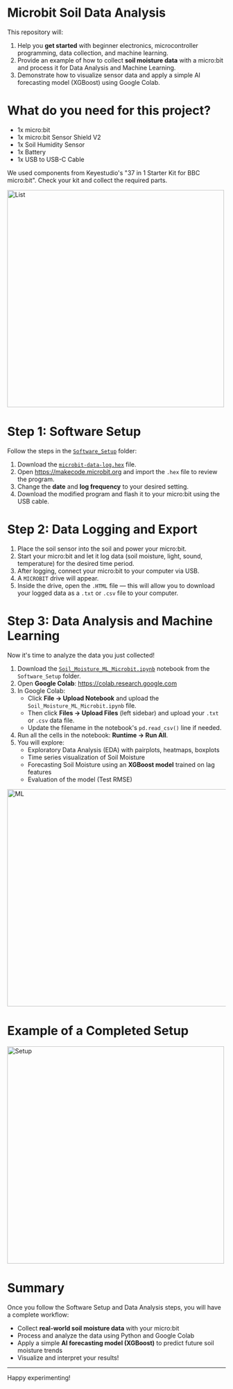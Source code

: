 # Microbit Soil Data Analysis

This repository will:
1. Help you **get started** with beginner electronics, microcontroller programming, data collection, and machine learning.
2. Provide an example of how to collect **soil moisture data** with a micro:bit and process it for Data Analysis and Machine Learning.
3. Demonstrate how to visualize sensor data and apply a simple AI forecasting model (XGBoost) using Google Colab.

# What do you need for this project?

* 1x micro:bit
* 1x micro:bit Sensor Shield V2
* 1x Soil Humidity Sensor
* 1x Battery
* 1x USB to USB-C Cable

We used components from Keyestudio's "37 in 1 Starter Kit for BBC micro:bit". Check your kit and collect the required parts.

<img src="https://github.com/user-attachments/assets/48e07f26-d444-4d3e-a994-d0298162884e" alt="List" width="500" height="500">

# Step 1: Software Setup

Follow the steps in the [`Software_Setup`](./Software_Setup/) folder:

1. Download the [`microbit-data-log.hex`](./Software_Setup/microbit-data-log.hex) file.
2. Open https://makecode.microbit.org and import the `.hex` file to review the program.
3. Change the **date** and **log frequency** to your desired setting.
4. Download the modified program and flash it to your micro:bit using the USB cable.

# Step 2: Data Logging and Export

1. Place the soil sensor into the soil and power your micro:bit.
2. Start your micro:bit and let it log data (soil moisture, light, sound, temperature) for the desired time period.
3. After logging, connect your micro:bit to your computer via USB.
4. A `MICROBIT` drive will appear.
5. Inside the drive, open the `.HTML` file — this will allow you to download your logged data as a `.txt` or `.csv` file to your computer.

# Step 3: Data Analysis and Machine Learning

Now it's time to analyze the data you just collected!

1. Download the [`Soil_Moisture_ML_Microbit.ipynb`](./Software_Setup/Soil_Moisture_ML_Microbit.ipynb) notebook from the `Software_Setup` folder.
2. Open **Google Colab**: https://colab.research.google.com
3. In Google Colab:
    - Click **File → Upload Notebook** and upload the `Soil_Moisture_ML_Microbit.ipynb` file.
    - Then click **Files → Upload Files** (left sidebar) and upload your `.txt` or `.csv` data file.
    - Update the filename in the notebook's `pd.read_csv()` line if needed.
4. Run all the cells in the notebook: **Runtime → Run All**.
5. You will explore:
    - Exploratory Data Analysis (EDA) with pairplots, heatmaps, boxplots
    - Time series visualization of Soil Moisture
    - Forecasting Soil Moisture using an **XGBoost model** trained on lag features
    - Evaluation of the model (Test RMSE)

<img src="https://github.com/user-attachments/assets/8350e635-72a6-4634-af07-5711f67c6f54" alt="ML" width="700" height="500">

# Example of a Completed Setup

<img src="https://github.com/user-attachments/assets/9cbe39e9-1c9e-44bc-bc7e-fa912aaed3cb" alt="Setup" width="500" height="500">

# Summary

Once you follow the Software Setup and Data Analysis steps, you will have a complete workflow:
- Collect **real-world soil moisture data** with your micro:bit
- Process and analyze the data using Python and Google Colab
- Apply a simple **AI forecasting model (XGBoost)** to predict future soil moisture trends
- Visualize and interpret your results!

---

Happy experimenting!



